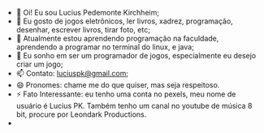 - 👋 Oi! Eu sou Lucius Pedemonte Kirchheim;
- 👀 Eu gosto de jogos eletrônicos, ler livros, xadrez, programação, desenhar, escrever livros, tirar foto, etc;
- 🌱 Atualmente estou aprendendo programação na faculdade, aprendendo a programar no terminal do linux, e java;
- 💞️ Eu sonho em ser um programador de jogos, especialmente eu desejo criar um jogo;
- 📫 Contato: luciuspk@gmail.com;
- 😄 Pronomes: chame me do que quiser, mas seja respeitoso.
- ⚡ Fato Interessante: eu tenho uma conta no pexels, meu nome de usuário é Lucius PK. Também tenho um canal no youtube de música 8 bit, procure por Leondark Productions.
- 
